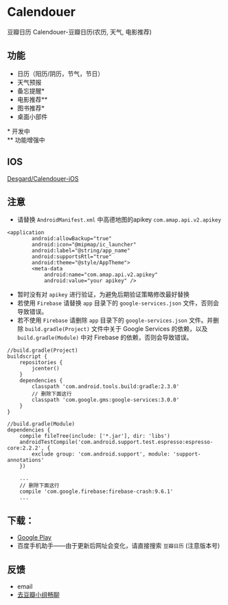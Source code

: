 # Calendouer
豆瓣日历
Calendouer-豆瓣日历(农历, 天气, 电影推荐)

## 功能
- 日历（阳历/阴历，节气，节日）
- 天气预报
- 备忘提醒*
- 电影推荐**
- 图书推荐*
- 桌面小部件

\* 开发中  
\** 功能增强中

## IOS
[Desgard/Calendouer-iOS](https://github.com/Desgard/Calendouer-iOS)

## 注意
- 请替换 `AndroidManifest.xml` 中高德地图的apikey `com.amap.api.v2.apikey`

```
<application
        android:allowBackup="true"
        android:icon="@mipmap/ic_launcher"
        android:label="@string/app_name"
        android:supportsRtl="true"
        android:theme="@style/AppTheme">
        <meta-data
            android:name="com.amap.api.v2.apikey"
            android:value="your apikey" />
```

- 暂时没有对 `apikey` 进行验证，为避免后期验证策略修改最好替换
- 若使用 `Firebase` 请替换 `app` 目录下的 `google-services.json` 文件，否则会导致错误。
- 若不使用 `Firebase` 请删除 `app` 目录下的 `google-services.json` 文件。并删除 `build.gradle(Project)` 文件中关于 Google Services 的依赖，以及 `build.gradle(Module)` 中对 Firebase 的依赖，否则会导致错误。

```
//build.gradle(Project)
buildscript {
    repositories {
        jcenter()
    }
    dependencies {
        classpath 'com.android.tools.build:gradle:2.3.0'
        // 删除下面这行
        classpath 'com.google.gms:google-services:3.0.0'
    }
}

//build.gradle(Module)
dependencies {
    compile fileTree(include: ['*.jar'], dir: 'libs')
    androidTestCompile('com.android.support.test.espresso:espresso-core:2.2.2', {
        exclude group: 'com.android.support', module: 'support-annotations'
    })

    ...
    // 删除下面这行
    compile 'com.google.firebase:firebase-crash:9.6.1'
    ...
```

## 下载：
- [Google Play](https://play.google.com/store/apps/details?id=cn.sealiu.calendouer)
- 百度手机助手——由于更新后网址会变化，请直接搜索 `豆瓣日历` (注意版本号)

## 反馈
- email
- [去豆瓣小组畅聊](https://www.douban.com/group/calendouer)
